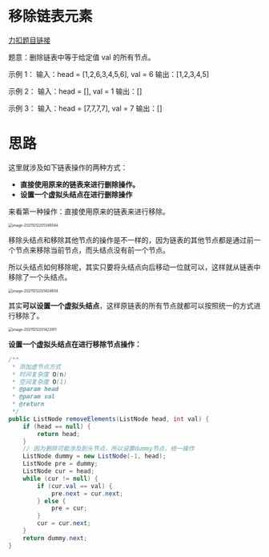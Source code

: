 # 移除链表元素

[力扣题目链接](https://leetcode-cn.com/problems/remove-linked-list-elements/)

题意：删除链表中等于给定值 val 的所有节点。

示例 1：
输入：head = [1,2,6,3,4,5,6], val = 6
输出：[1,2,3,4,5]

示例 2：
输入：head = [], val = 1
输出：[]

示例 3：
输入：head = [7,7,7,7], val = 7
输出：[]

# 思路

这里就涉及如下链表操作的两种方式：

- **直接使用原来的链表来进行删除操作。**
- **设置一个虚拟头结点在进行删除操作**



来看第一种操作：直接使用原来的链表来进行移除。

<img src="/Users/zyw/Library/Application Support/typora-user-images/image-20211012201349344.png" alt="image-20211012201349344" style="zoom:50%;" />

移除头结点和移除其他节点的操作是不一样的，因为链表的其他节点都是通过前一个节点来移除当前节点，而头结点没有前一个节点。

所以头结点如何移除呢，其实只要将头结点向后移动一位就可以，这样就从链表中移除了一个头结点。

<img src="/Users/zyw/Library/Application Support/typora-user-images/image-20211012201404654.png" alt="image-20211012201404654" style="zoom:50%;" />





其实**可以设置一个虚拟头结点**，这样原链表的所有节点就都可以按照统一的方式进行移除了。

<img src="/Users/zyw/Library/Application Support/typora-user-images/image-20211012201423911.png" alt="image-20211012201423911" style="zoom:50%;" />

**设置一个虚拟头结点在进行移除节点操作：**

```java
/**
 * 添加虚节点方式
 * 时间复杂度 O(n)
 * 空间复杂度 O(1)
 * @param head
 * @param val
 * @return
 */
public ListNode removeElements(ListNode head, int val) {
    if (head == null) {
        return head;
    }
    // 因为删除可能涉及到头节点，所以设置dummy节点，统一操作
    ListNode dummy = new ListNode(-1, head);
    ListNode pre = dummy;
    ListNode cur = head;
    while (cur != null) {
        if (cur.val == val) {
            pre.next = cur.next;
        } else {
            pre = cur;
        }
        cur = cur.next;
    }
    return dummy.next;
}
```

